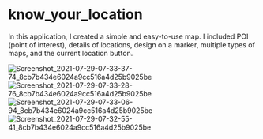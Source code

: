 # know_your_location
In this application, I created a simple and easy-to-use map. I included POI (point of interest), details of locations, design on a marker, multiple types of maps, and the current location button.

![Screenshot_2021-07-29-07-33-37-74_8cb7b434e6024a9cc516a4d25b9025be](https://user-images.githubusercontent.com/61848146/127420711-2e212d24-4978-4e59-8140-51104f6d059a.jpg)
![Screenshot_2021-07-29-07-33-28-76_8cb7b434e6024a9cc516a4d25b9025be](https://user-images.githubusercontent.com/61848146/127421200-12bf2565-a06b-4991-9c5b-20212f197975.jpg)
![Screenshot_2021-07-29-07-33-06-94_8cb7b434e6024a9cc516a4d25b9025be](https://user-images.githubusercontent.com/61848146/127421206-7571dd94-1519-4cfa-bddf-a31f761bca63.jpg)
![Screenshot_2021-07-29-07-32-55-41_8cb7b434e6024a9cc516a4d25b9025be](https://user-images.githubusercontent.com/61848146/127421215-e65b035e-e5bb-4473-9c69-c4df972d3866.jpg)
